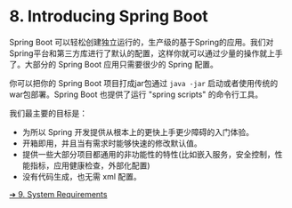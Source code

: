 # 8. Introducing Spring Boot

Spring Boot 可以轻松创建独立运行的，生产级的基于Spring的应用。我们对Spring平台和第三方库进行了默认的配置，这样你就可以通过少量的操作就上手了。大部分的 Spring Boot 应用只需要很少的 Spring 配置。

你可以把你的 Spring Boot 项目打成jar包通过 `java -jar` 启动或者使用传统的war包部署。Spring Boot 也提供了运行 "spring scripts" 的命令行工具。

我们最主要的目标是：

- 为所以 Spring 开发提供从根本上的更快上手更少障碍的入门体验。
- 开箱即用，并且当有需求时能够快速的修改默认值。
- 提供一些大部分项目都通用的非功能性的特性(比如嵌入服务，安全控制，性能指标，应用健康检查，外部化配置)
- 没有代码生成，也无需 xml 配置。

[➔ 9. System Requirements](./9.System-Requirements.md)